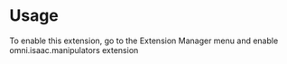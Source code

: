 # Usage

To enable this extension, go to the Extension Manager menu and enable omni.isaac.manipulators extension